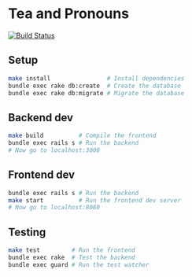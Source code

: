 Tea and Pronouns
================

[![Build Status](https://travis-ci.org/hackathing/tea-and-pronouns.svg?branch=master)](https://travis-ci.org/hackathing/tea-and-pronouns)

## Setup

```sh
make install                # Install dependencies
bundle exec rake db:create  # Create the database
bundle exec rake db:migrate # Migrate the database
```

## Backend dev

```sh
make build          # Compile the frontend
bundle exec rails s # Run the backend
# Now go to localhost:3000
```

## Frontend dev

```sh
bundle exec rails s # Run the backend
make start          # Run the frontend dev server
# Now go to localhost:8080
```

## Testing

```sh
make test         # Run the frontend
bundle exec rake  # Test the backend
bundle exec guard # Run the test watcher
```

